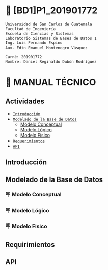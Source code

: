 # 🚀 [BD1]P1_201901772

```bash
Universidad de San Carlos de Guatemala
Facultad de Ingeniería
Escuela de Ciencias y Sistemas
Laboratorio Sistemas de Bases de Datos 1
Ing. Luis Fernando Espino
Aux. Edin Emanuel Montenegro Vásquez

Carné: 201901772
Nombre: Daniel Reginaldo Dubón Rodríguez
```

# 📑 MANUAL TÉCNICO

## Actividades

- [`Introducción`]()
- [`Modelado de la Base de Datos`](#modelado-de-la-base-de-datos)
  - [Modelo Conceptual](#🪧-modelo-conceptual)
  - [Modelo Lógico](#🪧-modelo-lógico)
  - [Modelo Físico](#🪧-modelo-fisico)
- [`Requerimientos`](#requirimientos)
- [`API`](#api)

## Introducción

## Modelado de la Base de Datos

### 🪧 Modelo Conceptual

### 🪧 Modelo Lógico

### 🪧 Modelo Fisico

## Requirimientos

## API